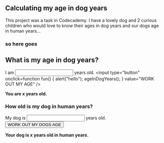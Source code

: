<script>
  let age = process.argv[2];

function ageInDogYears(age=21) {
    let earlyYears = 2;
    earlyYears * 10.5;
    let laterYears= age-2;
    laterYears * 4;
    let calculatedAge = earlyYears+laterYears;
    return `You are ${age}, that's ${calculatedAge} in dog years.`;
}

function ageInHumanYears(dogAge=1) {
    let childhood = 2;
    childhood *= 10.5;
    let adulthood = dogAge-2;
    adulthood *= 4;
    if(age<=2){
        let babyDog = age * 10.5;
        return `Your dog is ${dogAge}, that's ${babyDog} in human Years.`
    }else{
        let adjustedAge = childhood+adulthood;
        return `Your dog is ${dogAge}, that's ${adjustedAge} in human Years.`
    }
}
</script>

## Calculating my age in dog years

This project was a task in Codecademy. 
I have a lovely dog and 2 curious children who would love to know their ages in dog years 
and our dogs age in human years...

### so here goes

## What is my age in dog years?

I am <input type="number" id="age" name="age"/> years old. 
<input type="button" onclick=function fun() {
        alert("hello");
        ageInDogYears();
    } value="WORK OUT MY AGE" />

**You are x years old.**

### How old is my dog in human years?

My dog is <input type="number" id="age" name="age"/> years old.
<button name="button" onclick="http://www.google.com">WORK OUT MY DOGS AGE</button>

**Your dog is x years old in human years.**



